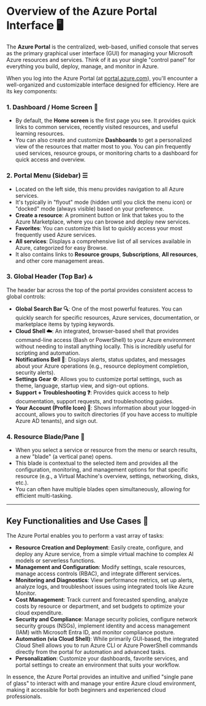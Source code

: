 # Overview of the Azure Portal Interface 🖥️

The **Azure Portal** is the centralized, web-based, unified console that serves as the primary graphical user interface (GUI) for managing your Microsoft Azure resources and services. Think of it as your single "control panel" for everything you build, deploy, manage, and monitor in Azure.

When you log into the Azure Portal (at [portal.azure.com](https://portal.azure.com)), you'll encounter a well-organized and customizable interface designed for efficiency. Here are its key components:

### 1. Dashboard / Home Screen 🏡
* By default, the **Home screen** is the first page you see. It provides quick links to common services, recently visited resources, and useful learning resources.
* You can also create and customize **Dashboards** to get a personalized view of the resources that matter most to you. You can pin frequently used services, resource groups, or monitoring charts to a dashboard for quick access and overview.

### 2. Portal Menu (Sidebar) ☰
* Located on the left side, this menu provides navigation to all Azure services.
* It's typically in "flyout" mode (hidden until you click the menu icon) or "docked" mode (always visible) based on your preference.
* **Create a resource**: A prominent button or link that takes you to the Azure Marketplace, where you can browse and deploy new services.
* **Favorites**: You can customize this list to quickly access your most frequently used Azure services.
* **All services**: Displays a comprehensive list of all services available in Azure, categorized for easy Browse.
* It also contains links to **Resource groups**, **Subscriptions**, **All resources**, and other core management areas.

### 3. Global Header (Top Bar) 🔝
The header bar across the top of the portal provides consistent access to global controls:

* **Global Search Bar 🔍**: One of the most powerful features. You can quickly search for specific resources, Azure services, documentation, or marketplace items by typing keywords.
* **Cloud Shell ☁️**: An integrated, browser-based shell that provides command-line access (Bash or PowerShell) to your Azure environment without needing to install anything locally. This is incredibly useful for scripting and automation.
* **Notifications Bell 🔔**: Displays alerts, status updates, and messages about your Azure operations (e.g., resource deployment completion, security alerts).
* **Settings Gear ⚙️**: Allows you to customize portal settings, such as theme, language, startup view, and sign-out options.
* **Support + Troubleshooting ❓**: Provides quick access to help documentation, support requests, and troubleshooting guides.
* **Your Account (Profile Icon) 👤**: Shows information about your logged-in account, allows you to switch directories (if you have access to multiple Azure AD tenants), and sign out.

### 4. Resource Blade/Pane 📄
* When you select a service or resource from the menu or search results, a new "blade" (a vertical pane) opens.
* This blade is contextual to the selected item and provides all the configuration, monitoring, and management options for that specific resource (e.g., a Virtual Machine's overview, settings, networking, disks, etc.).
* You can often have multiple blades open simultaneously, allowing for efficient multi-tasking.

---

## Key Functionalities and Use Cases 🎯

The Azure Portal enables you to perform a vast array of tasks:

* **Resource Creation and Deployment**: Easily create, configure, and deploy any Azure service, from a simple virtual machine to complex AI models or serverless functions.
* **Management and Configuration**: Modify settings, scale resources, manage access controls (RBAC), and integrate different services.
* **Monitoring and Diagnostics**: View performance metrics, set up alerts, analyze logs, and troubleshoot issues using integrated tools like Azure Monitor.
* **Cost Management**: Track current and forecasted spending, analyze costs by resource or department, and set budgets to optimize your cloud expenditure.
* **Security and Compliance**: Manage security policies, configure network security groups (NSGs), implement identity and access management (IAM) with Microsoft Entra ID, and monitor compliance posture.
* **Automation (via Cloud Shell)**: While primarily GUI-based, the integrated Cloud Shell allows you to run Azure CLI or Azure PowerShell commands directly from the portal for automation and advanced tasks.
* **Personalization**: Customize your dashboards, favorite services, and portal settings to create an environment that suits your workflow.

In essence, the Azure Portal provides an intuitive and unified "single pane of glass" to interact with and manage your entire Azure cloud environment, making it accessible for both beginners and experienced cloud professionals.